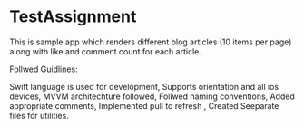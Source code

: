 # TestAssignment

This is sample app which renders different blog articles (10 items per page) along with like and comment count for each article.

Follwed Guidlines:

 Swift language is used for development, 
 Supports orientation and all ios devices, 
 MVVM architechture followed, 
 Follwed naming conventions, 
 Added appropriate comments, 
 Implemented pull to refresh , 
 Created Seeparate files for utilities.
